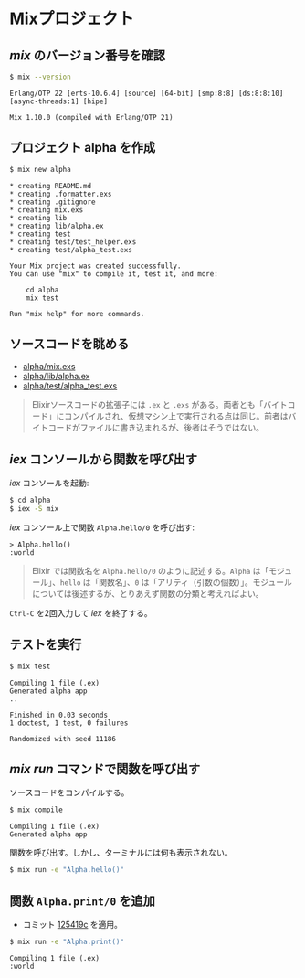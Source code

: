 # Mixプロジェクト

## _mix_ のバージョン番号を確認

```bash
$ mix --version
```

```
Erlang/OTP 22 [erts-10.6.4] [source] [64-bit] [smp:8:8] [ds:8:8:10] [async-threads:1] [hipe]

Mix 1.10.0 (compiled with Erlang/OTP 21)
```

## プロジェクト alpha を作成

```bash
$ mix new alpha
```

```
* creating README.md
* creating .formatter.exs
* creating .gitignore
* creating mix.exs
* creating lib
* creating lib/alpha.ex
* creating test
* creating test/test_helper.exs
* creating test/alpha_test.exs

Your Mix project was created successfully.
You can use "mix" to compile it, test it, and more:

    cd alpha
    mix test

Run "mix help" for more commands.
```

## ソースコードを眺める

* [alpha/mix.exs](https://github.com/oiax/ex_phx_tutorials/blob/8d4d932fca96882ece43e9927b8ff9ee0261d3af/tut_01/alpha/mix.exs)
* [alpha/lib/alpha.ex](https://github.com/oiax/ex_phx_tutorials/blob/8d4d932fca96882ece43e9927b8ff9ee0261d3af/tut_01/alpha/lib/alpha.ex)
* [alpha/test/alpha_test.exs](https://github.com/oiax/ex_phx_tutorials/blob/8d4d932fca96882ece43e9927b8ff9ee0261d3af/tut_01/alpha/test/alpha_test.exs)

> Elixirソースコードの拡張子には `.ex` と `.exs` がある。両者とも「バイトコード」にコンパイルされ、仮想マシン上で実行される点は同じ。前者はバイトコードがファイルに書き込まれるが、後者はそうではない。

## _iex_ コンソールから関数を呼び出す

_iex_ コンソールを起動:

```bash
$ cd alpha
$ iex -S mix
```

_iex_ コンソール上で関数 `Alpha.hello/0` を呼び出す:

```
> Alpha.hello()
:world
```

> Elixir では関数名を `Alpha.hello/0` のように記述する。`Alpha` は「モジュール」、`hello` は「関数名」、`0` は「アリティ（引数の個数）」。モジュールについては後述するが、とりあえず関数の分類と考えればよい。

`Ctrl-C` を2回入力して _iex_ を終了する。

## テストを実行

```bash
$ mix test
```

```
Compiling 1 file (.ex)
Generated alpha app
..

Finished in 0.03 seconds
1 doctest, 1 test, 0 failures

Randomized with seed 11186
```

## _mix run_ コマンドで関数を呼び出す

ソースコードをコンパイルする。

```bash
$ mix compile
```

```
Compiling 1 file (.ex)
Generated alpha app
```

関数を呼び出す。しかし、ターミナルには何も表示されない。

```bash
$ mix run -e "Alpha.hello()"
```

## 関数 `Alpha.print/0` を追加

* コミット [125419c](https://github.com/oiax/ex_phx_tutorials/commit/125419ccc94508b90d0f624e990ad9762c0d43cb#diff-25ef34b84bed6edf830eb2d118202705) を適用。

```bash
$ mix run -e "Alpha.print()"
```

```
Compiling 1 file (.ex)
:world
```
